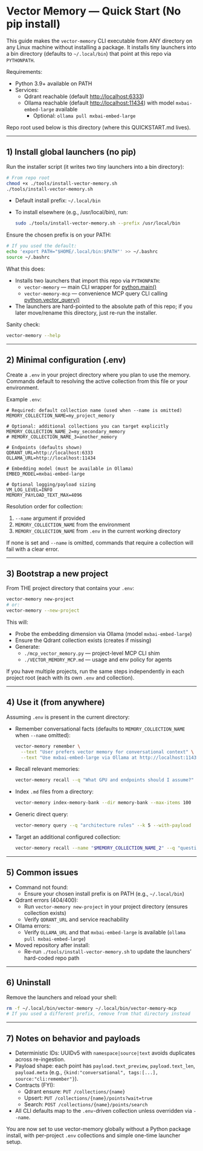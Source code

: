 # Vector Memory — Quick Start (No pip install)

This guide makes the `vector-memory` CLI executable from ANY directory on any Linux machine without installing a package. It installs tiny launchers into a bin directory (defaults to `~/.local/bin`) that point at this repo via `PYTHONPATH`.

Requirements:

- Python 3.9+ available on PATH
- Services:
  - Qdrant reachable (default <http://localhost:6333>)
  - Ollama reachable (default <http://localhost:11434>) with model `mxbai-embed-large` available
    - Optional: `ollama pull mxbai-embed-large`

Repo root used below is this directory (where this QUICKSTART.md lives).

---

## 1) Install global launchers (no pip)

Run the installer script (it writes two tiny launchers into a bin directory):

```bash
# From repo root
chmod +x ./tools/install-vector-memory.sh
./tools/install-vector-memory.sh
```

- Default install prefix: `~/.local/bin`
- To install elsewhere (e.g., /usr/local/bin), run:

  ```bash
  sudo ./tools/install-vector-memory.sh --prefix /usr/local/bin
  ```

Ensure the chosen prefix is on your PATH:

```bash
# If you used the default:
echo 'export PATH="$HOME/.local/bin:$PATH"' >> ~/.bashrc
source ~/.bashrc
```

What this does:

- Installs two launchers that import this repo via `PYTHONPATH`:
  - `vector-memory` — main CLI wrapper for [python.main()](vector_memory/cli/main.py:1)
  - `vector-memory-mcp` — convenience MCP query CLI calling [python.vector_query()](vector_memory/mcp/api.py:41)
- The launchers are hard-pointed to the absolute path of this repo; if you later move/rename this directory, just re-run the installer.

Sanity check:

```bash
vector-memory --help
```

---

## 2) Minimal configuration (.env)

Create a `.env` in your project directory where you plan to use the memory. Commands default to resolving the active collection from this file or your environment.

Example `.env`:

```dotenv
# Required: default collection name (used when --name is omitted)
MEMORY_COLLECTION_NAME=my_project_memory

# Optional: additional collections you can target explicitly
MEMORY_COLLECTION_NAME_2=my_secondary_memory
# MEMORY_COLLECTION_NAME_3=another_memory

# Endpoints (defaults shown)
QDRANT_URL=http://localhost:6333
OLLAMA_URL=http://localhost:11434

# Embedding model (must be available in Ollama)
EMBED_MODEL=mxbai-embed-large

# Optional logging/payload sizing
VM_LOG_LEVEL=INFO
MEMORY_PAYLOAD_TEXT_MAX=4096
```

Resolution order for collection:

1) `--name` argument if provided
2) `MEMORY_COLLECTION_NAME` from the environment
3) `MEMORY_COLLECTION_NAME` from `.env` in the current working directory

If none is set and `--name` is omitted, commands that require a collection will fail with a clear error.

---

## 3) Bootstrap a new project

From THE project directory that contains your `.env`:

```bash
vector-memory new-project
# or:
vector-memory --new-project
```

This will:

- Probe the embedding dimension via Ollama (model `mxbai-embed-large`)
- Ensure the Qdrant collection exists (creates if missing)
- Generate:
  - `./mcp_vector_memory.py` — project-level MCP CLI shim
  - `./VECTOR_MEMORY_MCP.md` — usage and env policy for agents

If you have multiple projects, run the same steps independently in each project root (each with its own `.env` and collection).

---

## 4) Use it (from anywhere)

Assuming `.env` is present in the current directory:

- Remember conversational facts (defaults to `MEMORY_COLLECTION_NAME` when `--name` omitted):

  ```bash
  vector-memory remember \
    --text "User prefers vector memory for conversational context" \
    --text "Use mxbai-embed-large via Ollama at http://localhost:11434"
  ```

- Recall relevant memories:

  ```bash
  vector-memory recall --q "What GPU and endpoints should I assume?" --k 8 --with-payload
  ```

- Index `.md` files from a directory:

  ```bash
  vector-memory index-memory-bank --dir memory-bank --max-items 100
  ```

- Generic direct query:

  ```bash
  vector-memory query --q "architecture rules" --k 5 --with-payload
  ```

- Target an additional configured collection:

  ```bash
  vector-memory recall --name "$MEMORY_COLLECTION_NAME_2" --q "questions for secondary memory" --k 5
  ```

---

## 5) Common issues

- Command not found:
  - Ensure your chosen install prefix is on PATH (e.g., `~/.local/bin`)
- Qdrant errors (404/400):
  - Run `vector-memory new-project` in your project directory (ensures collection exists)
  - Verify `QDRANT_URL` and service reachability
- Ollama errors:
  - Verify `OLLAMA_URL` and that `mxbai-embed-large` is available (`ollama pull mxbai-embed-large`)
- Moved repository after install:
  - Re-run `./tools/install-vector-memory.sh` to update the launchers’ hard-coded repo path

---

## 6) Uninstall

Remove the launchers and reload your shell:

```bash
rm -f ~/.local/bin/vector-memory ~/.local/bin/vector-memory-mcp
# If you used a different prefix, remove from that directory instead
```

---

## 7) Notes on behavior and payloads

- Deterministic IDs: UUIDv5 with `namespace|source|text` avoids duplicates across re-ingestion.
- Payload shape: each point has `payload.text_preview`, `payload.text_len`, `payload.meta` (e.g., `{kind:"conversational", tags:[...], source:"cli:remember"}`).
- Contracts (FYI):
  - Qdrant ensure: `PUT /collections/{name}`
  - Upsert: `PUT /collections/{name}/points?wait=true`
  - Search: `POST /collections/{name}/points/search`
- All CLI defaults map to the `.env`-driven collection unless overridden via `--name`.

You are now set to use vector-memory globally without a Python package install, with per-project `.env` collections and simple one-time launcher setup.
